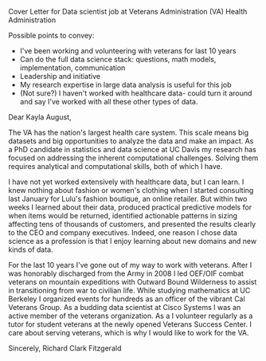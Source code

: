 Cover Letter for Data scientist job at Veterans Administration (VA) Health Administration

Possible points to convey:

- I've been working and volunteering with veterans for last 10 years
- Can do the full data science stack: questions, math models, implementation, communication
- Leadership and initiative
- My research expertise in large data analysis is useful for this job
- (Not sure?) I haven't worked with healthcare data- could turn it around and say I've worked with all these other types of data.


Dear Kayla August,

The VA has the nation's largest health care system.
This scale means big datasets and big opportunities to analyze the data and make an impact.
As a PhD candidate in statistics and data science at UC Davis my research has focused on addressing the inherent computational challenges.
Solving them requires analytical and computational skills, both of which I have.

I have not yet worked extensively with healthcare data, but I can learn.
I knew nothing about fashion or women's clothing when I started consulting last January for Lulu's fashion boutique, an online retailer.
But within two weeks I learned about their data, produced practical predictive models for when items would be returned, identified actionable patterns in sizing affecting tens of thousands of customers, and presented the results clearly to the CEO and company executives.
Indeed, one reason I chose data science as a profession is that I enjoy learning about new domains and new kinds of data.

For the last 10 years I've gone out of my way to work with veterans.
After I was honorably discharged from the Army in 2008 I led OEF/OIF combat veterans on mountain expeditions with Outward Bound Wilderness to assist in transitioning from war to civilian life.
While studying mathematics at UC Berkeley I organized events for hundreds as an officer of the vibrant Cal Veterans Group.
As a budding data scientist at Cisco Systems I was an active member of the veterans organization.
As a  I volunteer regularly as a tutor for student veterans at the newly opened Veterans Success Center.
I care about serving veterans, which is why I would like to work for the VA.

Sincerely,
Richard Clark Fitzgerald
